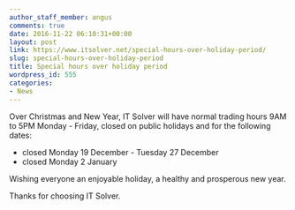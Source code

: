 ```yaml
---
author_staff_member: angus
comments: true
date: 2016-11-22 06:10:31+00:00
layout: post
link: https://www.itsolver.net/special-hours-over-holiday-period/
slug: special-hours-over-holiday-period
title: Special hours over holiday period
wordpress_id: 555
categories:
- News
---
```

Over Christmas and New Year, IT Solver will have normal trading hours 9AM to 5PM Monday - Friday, closed on public holidays and for the following dates:

  * closed Monday 19 December - Tuesday 27 December
  * closed Monday 2 January

Wishing everyone an enjoyable holiday, a healthy and prosperous new year.

Thanks for choosing IT Solver.

